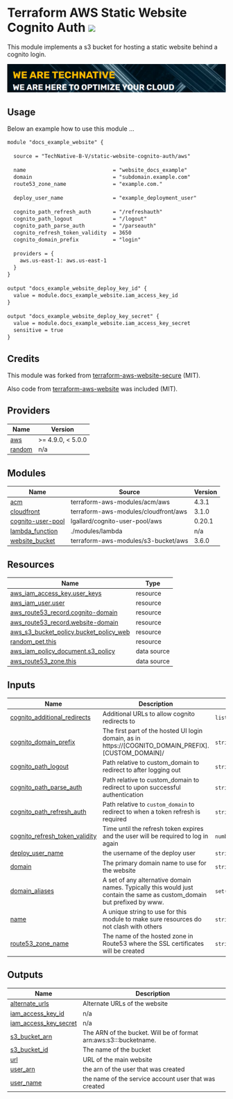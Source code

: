 # Terraform AWS Static Website Cognito Auth ![](https://img.shields.io/github/actions/workflow/status/TechNative-B-V/terraform-aws-static-website-cognito-auth/tflint.yaml)

<!-- SHIELDS -->

This module implements a s3 bucket for hosting a static website behind a
cognito login.

[![](we-are-technative.png)](https://www.technative.nl)


## Usage

Below an example how to use this module ...

```hcl
module "docs_example_website" {

  source = "TechNative-B-V/static-website-cognito-auth/aws"

  name                            = "website_docs_example"
  domain                          = "subdomain.example.com"
  route53_zone_name               = "example.com."

  deploy_user_name                = "example_deployment_user"

  cognito_path_refresh_auth       = "/refreshauth"
  cognito_path_logout             = "/logout"
  cognito_path_parse_auth         = "/parseauth"
  cognito_refresh_token_validity  = 3650
  cognito_domain_prefix           = "login"

  providers = {
    aws.us-east-1: aws.us-east-1
  }
}

output "docs_example_website_deploy_key_id" {
  value = module.docs_example_website.iam_access_key_id
}

output "docs_example_website_deploy_key_secret" {
  value = module.docs_example_website.iam_access_key_secret
  sensitive = true
}
```

## Credits

This module was forked from [terraform-aws-website-secure](https://github.com/timmeinerzhagen/terraform-aws-website-secure) (MIT).

Also code from [terraform-aws-website](https://github.com/bwindsor/terraform-aws-website) was included (MIT).

<!-- BEGIN_TF_DOCS -->
## Providers

| Name | Version |
|------|---------|
| <a name="provider_aws"></a> [aws](#provider\_aws) | >= 4.9.0, < 5.0.0 |
| <a name="provider_random"></a> [random](#provider\_random) | n/a |

## Modules

| Name | Source | Version |
|------|--------|---------|
| <a name="module_acm"></a> [acm](#module\_acm) | terraform-aws-modules/acm/aws | 4.3.1 |
| <a name="module_cloudfront"></a> [cloudfront](#module\_cloudfront) | terraform-aws-modules/cloudfront/aws | 3.1.0 |
| <a name="module_cognito-user-pool"></a> [cognito-user-pool](#module\_cognito-user-pool) | lgallard/cognito-user-pool/aws | 0.20.1 |
| <a name="module_lambda_function"></a> [lambda\_function](#module\_lambda\_function) | ./modules/lambda | n/a |
| <a name="module_website_bucket"></a> [website\_bucket](#module\_website\_bucket) | terraform-aws-modules/s3-bucket/aws | 3.6.0 |

## Resources

| Name | Type |
|------|------|
| [aws_iam_access_key.user_keys](https://registry.terraform.io/providers/hashicorp/aws/latest/docs/resources/iam_access_key) | resource |
| [aws_iam_user.user](https://registry.terraform.io/providers/hashicorp/aws/latest/docs/resources/iam_user) | resource |
| [aws_route53_record.cognito-domain](https://registry.terraform.io/providers/hashicorp/aws/latest/docs/resources/route53_record) | resource |
| [aws_route53_record.website-domain](https://registry.terraform.io/providers/hashicorp/aws/latest/docs/resources/route53_record) | resource |
| [aws_s3_bucket_policy.bucket_policy_web](https://registry.terraform.io/providers/hashicorp/aws/latest/docs/resources/s3_bucket_policy) | resource |
| [random_pet.this](https://registry.terraform.io/providers/hashicorp/random/latest/docs/resources/pet) | resource |
| [aws_iam_policy_document.s3_policy](https://registry.terraform.io/providers/hashicorp/aws/latest/docs/data-sources/iam_policy_document) | data source |
| [aws_route53_zone.this](https://registry.terraform.io/providers/hashicorp/aws/latest/docs/data-sources/route53_zone) | data source |

## Inputs

| Name | Description | Type | Default | Required |
|------|-------------|------|---------|:--------:|
| <a name="input_cognito_additional_redirects"></a> [cognito\_additional\_redirects](#input\_cognito\_additional\_redirects) | Additional URLs to allow cognito redirects to | `list(string)` | `[]` | no |
| <a name="input_cognito_domain_prefix"></a> [cognito\_domain\_prefix](#input\_cognito\_domain\_prefix) | The first part of the hosted UI login domain, as in https://[COGNITO_DOMAIN_PREFIX].[CUSTOM_DOMAIN]/ | `string` | `"login"` | no |
| <a name="input_cognito_path_logout"></a> [cognito\_path\_logout](#input\_cognito\_path\_logout) | Path relative to custom\_domain to redirect to after logging out | `string` | `"/"` | no |
| <a name="input_cognito_path_parse_auth"></a> [cognito\_path\_parse\_auth](#input\_cognito\_path\_parse\_auth) | Path relative to custom\_domain to redirect to upon successful authentication | `string` | `"/parseauth"` | no |
| <a name="input_cognito_path_refresh_auth"></a> [cognito\_path\_refresh\_auth](#input\_cognito\_path\_refresh\_auth) | Path relative to `custom_domain` to redirect to when a token refresh is required | `string` | `"/refreshauth"` | no |
| <a name="input_cognito_refresh_token_validity"></a> [cognito\_refresh\_token\_validity](#input\_cognito\_refresh\_token\_validity) | Time until the refresh token expires and the user will be required to log in again | `number` | `3650` | no |
| <a name="input_deploy_user_name"></a> [deploy\_user\_name](#input\_deploy\_user\_name) | the username of the deploy user | `string` | n/a | yes |
| <a name="input_domain"></a> [domain](#input\_domain) | The primary domain name to use for the website | `string` | n/a | yes |
| <a name="input_domain_aliases"></a> [domain\_aliases](#input\_domain\_aliases) | A set of any alternative domain names. Typically this would just contain the same as custom\_domain but prefixed by www. | `set(string)` | `[]` | no |
| <a name="input_name"></a> [name](#input\_name) | A unique string to use for this module to make sure resources do not clash with others | `string` | n/a | yes |
| <a name="input_route53_zone_name"></a> [route53\_zone\_name](#input\_route53\_zone\_name) | The name of the hosted zone in Route53 where the SSL certificates will be created | `string` | n/a | yes |

## Outputs

| Name | Description |
|------|-------------|
| <a name="output_alternate_urls"></a> [alternate\_urls](#output\_alternate\_urls) | Alternate URLs of the website |
| <a name="output_iam_access_key_id"></a> [iam\_access\_key\_id](#output\_iam\_access\_key\_id) | n/a |
| <a name="output_iam_access_key_secret"></a> [iam\_access\_key\_secret](#output\_iam\_access\_key\_secret) | n/a |
| <a name="output_s3_bucket_arn"></a> [s3\_bucket\_arn](#output\_s3\_bucket\_arn) | The ARN of the bucket. Will be of format arn:aws:s3:::bucketname. |
| <a name="output_s3_bucket_id"></a> [s3\_bucket\_id](#output\_s3\_bucket\_id) | The name of the bucket |
| <a name="output_url"></a> [url](#output\_url) | URL of the main website |
| <a name="output_user_arn"></a> [user\_arn](#output\_user\_arn) | the arn of the user that was created |
| <a name="output_user_name"></a> [user\_name](#output\_user\_name) | the name of the service account user that was created |
<!-- END_TF_DOCS -->
